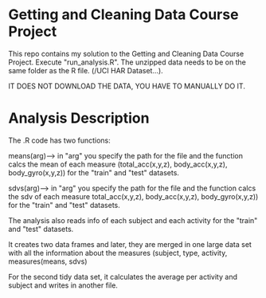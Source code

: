 # Getting and Cleaning Data Course Project
This repo contains my solution to the Getting and Cleaning Data Course Project.
Execute "run_analysis.R". The unzipped data needs to be on the same folder as the R file. (/UCI HAR Dataset...).

IT DOES NOT DOWNLOAD THE DATA, YOU HAVE TO MANUALLY DO IT.

# Analysis Description
The .R code has two functions:

means(arg)--> in "arg" you specify the path for the file and the function calcs the mean of each measure (total_acc(x,y,z), body_acc(x,y,z), body_gyro(x,y,z)) for the "train" and "test" datasets.

sdvs(arg)--> in "arg" you specify the path for the file and the function calcs the sdv of each measure total_acc(x,y,z), body_acc(x,y,z), body_gyro(x,y,z)) for the "train" and "test" datasets.

The analysis also reads info of each subject and each activity for the "train" and "test" datasets.

It creates two data frames and later, they are merged in one large data set with all the information about the measures (subject, type, activity, measures(means, sdvs)

For the second tidy data set, it calculates the average per activity and subject and writes in another file.
